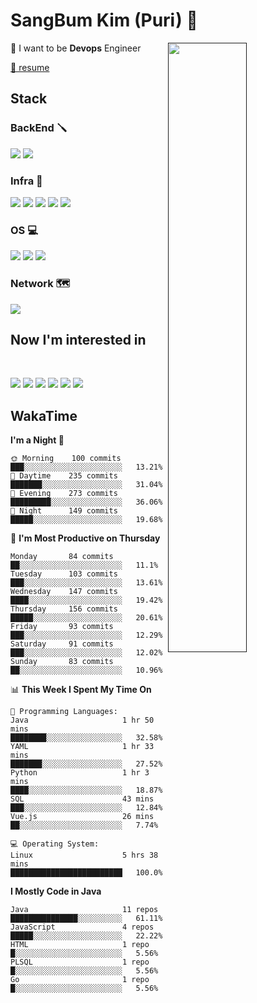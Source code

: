 # SangBum Kim (Puri) :whale2: 


[<img align="right" width="50%" src="https://github-readme-stats-ouuan.vercel.app/api?username=Puri12&theme=gotham&show_icons=true">]()

🔧 I want to be __Devops__ Engineer

[🙋 resume](https://github.com/Puri12/resume)

  
## Stack
  
### BackEnd 🪛
<p>
<img src="https://img.shields.io/badge/Spring Boot-6DB33F?style=for-the-badge&logo=Spring Boot&logoColor=white">
<img src="https://img.shields.io/badge/Spring Security-6DB33F?style=for-the-badge&logo=Spring Security&logoColor=white">

### Infra 🧰
<p>
<img src="https://img.shields.io/badge/Docker-2496ED?style=for-the-badge&logo=Docker&logoColor=white">
<img src="https://img.shields.io/badge/GitHub Actions-2088FF?style=for-the-badge&logo=GitHub Actions&logoColor=white">
<img src="https://img.shields.io/badge/Amazon AWS-232F3E?style=for-the-badge&logo=Amazon AWS&logoColor=white">
<img src="https://img.shields.io/badge/Proxmox-E57000?style=for-the-badge&logo=Proxmox&logoColor=white">
<img src="https://img.shields.io/badge/VMware-607078?style=for-the-badge&logo=VMware&logoColor=white">
  
### OS 💻
<p>
<img src="https://img.shields.io/badge/Ubuntu-E95420?style=for-the-badge&logo=Ubuntu&logoColor=white">
<img src="https://img.shields.io/badge/CentOS-262577?style=for-the-badge&logo=CentOS&logoColor=white">
<img src="https://img.shields.io/badge/Arch Linux-1793D1?style=for-the-badge&logo=Arch Linux&logoColor=white">
  
### Network 🗺️
<p>
<img src="https://img.shields.io/badge/Cisco-1BA0D7?style=for-the-badge&logo=Cisco&logoColor=white">
  
## Now I'm interested in
<br>
<p>
<img src="https://img.shields.io/badge/Docker-2496ED?style=for-the-badge&logo=Docker&logoColor=white">
<img src="https://img.shields.io/badge/Kubernetes-326CE5?style=for-the-badge&logo=Kubernetes&logoColor=white">
<img src="https://img.shields.io/badge/GitHub Actions-2088FF?style=for-the-badge&logo=GitHub Actions&logoColor=white">
<img src="https://img.shields.io/badge/Amazon AWS-232F3E?style=for-the-badge&logo=Amazon AWS&logoColor=white">
<img src="https://img.shields.io/badge/Go-00ADD8?style=for-the-badge&logo=Go&logoColor=white">
<img src="https://img.shields.io/badge/Rust-000000?style=for-the-badge&logo=Rust&logoColor=white">


## WakaTime
<!--START_SECTION:waka-->
**I'm a Night 🦉** 

```text
🌞 Morning    100 commits    ███░░░░░░░░░░░░░░░░░░░░░░   13.21% 
🌆 Daytime    235 commits    ███████░░░░░░░░░░░░░░░░░░   31.04% 
🌃 Evening    273 commits    █████████░░░░░░░░░░░░░░░░   36.06% 
🌙 Night      149 commits    █████░░░░░░░░░░░░░░░░░░░░   19.68%

```
📅 **I'm Most Productive on Thursday** 

```text
Monday       84 commits     ██░░░░░░░░░░░░░░░░░░░░░░░   11.1% 
Tuesday      103 commits    ███░░░░░░░░░░░░░░░░░░░░░░   13.61% 
Wednesday    147 commits    ████░░░░░░░░░░░░░░░░░░░░░   19.42% 
Thursday     156 commits    █████░░░░░░░░░░░░░░░░░░░░   20.61% 
Friday       93 commits     ███░░░░░░░░░░░░░░░░░░░░░░   12.29% 
Saturday     91 commits     ███░░░░░░░░░░░░░░░░░░░░░░   12.02% 
Sunday       83 commits     ██░░░░░░░░░░░░░░░░░░░░░░░   10.96%

```


📊 **This Week I Spent My Time On** 

```text
💬 Programming Languages: 
Java                     1 hr 50 mins        ████████░░░░░░░░░░░░░░░░░   32.58% 
YAML                     1 hr 33 mins        ███████░░░░░░░░░░░░░░░░░░   27.52% 
Python                   1 hr 3 mins         ████░░░░░░░░░░░░░░░░░░░░░   18.87% 
SQL                      43 mins             ███░░░░░░░░░░░░░░░░░░░░░░   12.84% 
Vue.js                   26 mins             ██░░░░░░░░░░░░░░░░░░░░░░░   7.74%

💻 Operating System: 
Linux                    5 hrs 38 mins       █████████████████████████   100.0%

```

**I Mostly Code in Java** 

```text
Java                     11 repos            ███████████████░░░░░░░░░░   61.11% 
JavaScript               4 repos             █████░░░░░░░░░░░░░░░░░░░░   22.22% 
HTML                     1 repo              █░░░░░░░░░░░░░░░░░░░░░░░░   5.56% 
PLSQL                    1 repo              █░░░░░░░░░░░░░░░░░░░░░░░░   5.56% 
Go                       1 repo              █░░░░░░░░░░░░░░░░░░░░░░░░   5.56%

```



<!--END_SECTION:waka-->
